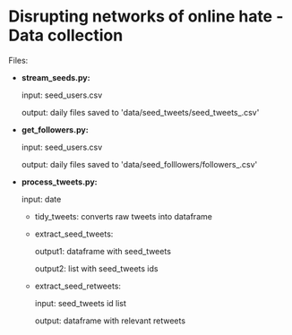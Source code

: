 # Disrupting networks of online hate - Data collection

Files:
- **stream_seeds.py:** 
  
  input: seed_users.csv
  
	output: daily files saved to 'data/seed_tweets/seed_tweets_<date>.csv'
	
- **get_followers.py:** 

	input: seed_users.csv
  
  output: daily files saved to 'data/seed_folllowers/followers_<date>.csv'
	
- **process_tweets.py:** 

  input: date

	- tidy_tweets: converts raw tweets into dataframe
  
	- extract_seed_tweets: 
  
      output1: dataframe with seed_tweets
    
      output2: list with seed_tweets ids
  
  - extract_seed_retweets:
  
      input: seed_tweets id list
    
      output: dataframe with relevant retweets
    
